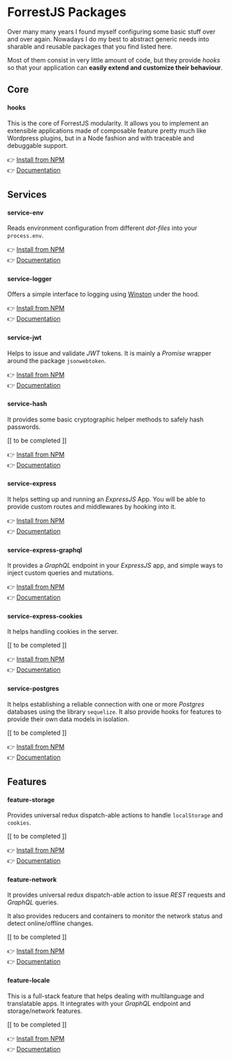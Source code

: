 # ForrestJS Packages

Over many many years I found myself configuring some basic stuff over and over again.
Nowadays I do my best to abstract generic needs into sharable and reusable packages
that you find listed here.

Most of them consist in very little amount of code, but they provide _hooks_ so that
your application can **easily extend and customize their behaviour**.

## Core

#### hooks

This is the core of ForrestJS modularity. It allows you to implement an extensible applications
made of composable feature pretty much like Wordpress plugins, but in a Node fashion and with
traceable and debuggable support.

👉 [Install from NPM](https://www.npmjs.com/package/@forrestjs/hooks)<br>
👉 [Documentation](https://github.com/forrestjs/forrestjs/blob/master/packages/hooks/README.md#readme)

## Services

#### service-env

Reads environment configuration from different _dot-files_ into your `process.env`.

👉 [Install from NPM](https://www.npmjs.com/package/@forrestjs/service-env)<br>
👉 [Documentation](https://github.com/forrestjs/forrestjs/blob/master/packages/service-env/README.md#readme)

#### service-logger

Offers a simple interface to logging using [Winston](https://www.npmjs.com/package/winston) under the hood.

👉 [Install from NPM](https://www.npmjs.com/package/@forrestjs/service-logger)<br>
👉 [Documentation](https://github.com/forrestjs/forrestjs/blob/master/packages/service-logger/README.md#readme)

#### service-jwt

Helps to issue and validate _JWT_ tokens. It is mainly a _Promise_ wrapper around the
package `jsonwebtoken`.

👉 [Install from NPM](https://www.npmjs.com/package/@forrestjs/service-jwt)<br>
👉 [Documentation](https://github.com/forrestjs/forrestjs/blob/master/packages/service-jwt/README.md#readme)

#### service-hash

It provides some basic cryptographic helper methods to safely hash passwords.

[[ to be completed ]]

👉 [Install from NPM](https://www.npmjs.com/package/@forrestjs/service-hash)<br>
👉 [Documentation](https://github.com/forrestjs/forrestjs/blob/master/packages/service-hash/README.md#readme)

#### service-express

It helps setting up and running an _ExpressJS_ App. You will be able to provide custom
routes and middlewares by hooking into it.

👉 [Install from NPM](https://www.npmjs.com/package/@forrestjs/service-express)<br>
👉 [Documentation](https://github.com/forrestjs/forrestjs/blob/master/packages/service-express/README.md#readme)

#### service-express-graphql

It provides a _GraphQL_ endpoint in your _ExpressJS_ app, and simple ways to inject
custom queries and mutations.

👉 [Install from NPM](https://www.npmjs.com/package/@forrestjs/service-express-graphql)<br>
👉 [Documentation](https://github.com/forrestjs/forrestjs/blob/master/packages/service-express-graphql/README.md#readme)

#### service-express-cookies

It helps handling cookies in the server.

[[ to be completed ]]

👉 [Install from NPM](https://www.npmjs.com/package/@forrestjs/service-express-cookies)<br>
👉 [Documentation](https://github.com/forrestjs/forrestjs/blob/master/packages/service-express-cookies/README.md#readme)

#### service-postgres

It helps establishing a reliable connection with one or more _Postgres_ databases using the
library `sequelize`. It also provide hooks for features to provide their own data models in
isolation.

[[ to be completed ]]

👉 [Install from NPM](https://www.npmjs.com/package/@forrestjs/service-postgres)<br>
👉 [Documentation](https://github.com/forrestjs/forrestjs/blob/master/packages/service-postgres/README.md#readme)

## Features

#### feature-storage

Provides universal redux dispatch-able actions to handle `localStorage` and `cookies`.

[[ to be completed ]]

👉 [Install from NPM](https://www.npmjs.com/package/@forrestjs/feature-storage)<br>
👉 [Documentation](https://github.com/forrestjs/forrestjs/blob/master/packages/feature-storage/README.md#readme)

#### feature-network

It provides universal redux dispatch-able action to issue _REST_ requests and _GraphQL_ queries.

It also provides reducers and containers to monitor the network status and detect 
online/offline changes.

[[ to be completed ]]

👉 [Install from NPM](https://www.npmjs.com/package/@forrestjs/feature-network)<br>
👉 [Documentation](https://github.com/forrestjs/forrestjs/blob/master/packages/feature-network/README.md#readme)

#### feature-locale

This is a full-stack feature that helps dealing with multilanguage and translatable apps.
It integrates with your _GraphQL_ endpoint and storage/network features.

[[ to be completed ]]

👉 [Install from NPM](https://www.npmjs.com/package/@forrestjs/feature-locale)<br>
👉 [Documentation](https://github.com/forrestjs/forrestjs/blob/master/packages/feature-locale/README.md#readme)
